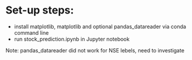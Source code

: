 # Set-up steps: 
- install matplotlib, matplotlib and optional pandas_datareader via conda command line
- run stock_prediction.ipynb in Jupyter notebook

Note: pandas_datareader did not work for NSE lebels, need to investigate